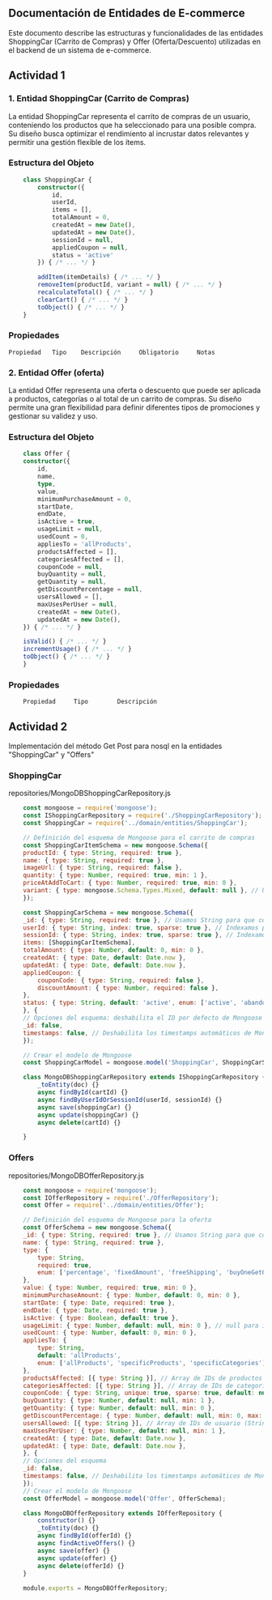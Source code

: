 ## Documentación de Entidades de E-commerce
Este documento describe las estructuras y funcionalidades de las entidades ShoppingCar (Carrito de Compras) y Offer (Oferta/Descuento) utilizadas en el backend de un sistema de e-commerce.

## Actividad 1

### 1. Entidad ShoppingCar (Carrito de Compras)

La entidad ShoppingCar representa el carrito de compras de un usuario, conteniendo los productos que ha seleccionado para una posible compra. Su diseño busca optimizar el rendimiento al incrustar datos relevantes y permitir una gestión flexible de los ítems.

### Estructura del Objeto

```ts
    class ShoppingCar {
        constructor({
            id,
            userId,
            items = [],
            totalAmount = 0,
            createdAt = new Date(),
            updatedAt = new Date(),
            sessionId = null,
            appliedCoupon = null,
            status = 'active'
        }) { /* ... */ }

        addItem(itemDetails) { /* ... */ }
        removeItem(productId, variant = null) { /* ... */ }
        recalculateTotal() { /* ... */ }
        clearCart() { /* ... */ }
        toObject() { /* ... */ }
    }
```

### Propiedades
```
Propiedad   Tipo    Descripción     Obligatorio     Notas
```

### 2. Entidad Offer (oferta)

La entidad Offer representa una oferta o descuento que puede ser aplicada a productos, categorías o al total de un carrito de compras. Su diseño permite una gran flexibilidad para definir diferentes tipos de promociones y gestionar su validez y uso.

### Estructura del Objeto
```ts
    class Offer {
    constructor({
        id,
        name,
        type,
        value,
        minimumPurchaseAmount = 0,
        startDate,
        endDate,
        isActive = true,
        usageLimit = null,
        usedCount = 0,
        appliesTo = 'allProducts',
        productsAffected = [],
        categoriesAffected = [],
        couponCode = null,
        buyQuantity = null,
        getQuantity = null,
        getDiscountPercentage = null,
        usersAllowed = [],
        maxUsesPerUser = null,
        createdAt = new Date(),
        updatedAt = new Date(),
    }) { /* ... */ }

    isValid() { /* ... */ }
    incrementUsage() { /* ... */ }
    toObject() { /* ... */ }
    }
```

### Propiedades
```
    Propiedad     Tipo        Descripción
```


## Actividad 2

Implementación del método Get Post para nosql en la entidades "ShoppingCar" y "Offers"

### ShoppingCar

repositories/MongoDBShoppingCarRepository.js

``` JAVASCRIPT
    const mongoose = require('mongoose');
    const IShoppingCarRepository = require('./ShoppingCarRepository');
    const ShoppingCar = require('../domain/entities/ShoppingCar');

    // Definición del esquema de Mongoose para el carrito de compras
    const ShoppingCarItemSchema = new mongoose.Schema({
    productId: { type: String, required: true },
    name: { type: String, required: true },
    imageUrl: { type: String, required: false },
    quantity: { type: Number, required: true, min: 1 },
    priceAtAddToCart: { type: Number, required: true, min: 0 },
    variant: { type: mongoose.Schema.Types.Mixed, default: null }, // Usamos Mixed para flexibilidad
    });

    const ShoppingCarSchema = new mongoose.Schema({
    _id: { type: String, required: true }, // Usamos String para que coincida con la entidad 'id'
    userId: { type: String, index: true, sparse: true }, // Indexamos para búsquedas rápidas, sparse para carritos de invitados
    sessionId: { type: String, index: true, sparse: true }, // Indexamos para búsquedas rápidas, sparse para carritos de usuarios
    items: [ShoppingCarItemSchema],
    totalAmount: { type: Number, default: 0, min: 0 },
    createdAt: { type: Date, default: Date.now },
    updatedAt: { type: Date, default: Date.now },
    appliedCoupon: {
        couponCode: { type: String, required: false },
        discountAmount: { type: Number, required: false },
    },
    status: { type: String, default: 'active', enum: ['active', 'abandoned', 'converted'] },
    }, {
    // Opciones del esquema: deshabilita el ID por defecto de Mongoose ya que usamos _id personalizado
    _id: false,
    timestamps: false, // Deshabilita los timestamps automáticos de Mongoose, los manejamos manualmente
    });

    // Crear el modelo de Mongoose
    const ShoppingCarModel = mongoose.model('ShoppingCar', ShoppingCarSchema);

    class MongoDBShoppingCarRepository extends IShoppingCarRepository {
        _toEntity(doc) {}
        async findById(cartId) {}
        async findByUserIdOrSessionId(userId, sessionId) {}
        async save(shoppingCar) {}
        async update(shoppingCar) {}
        async delete(cartId) {}

    }

```


### Offers

repositories/MongoDBOfferRepository.js

```JAVASCRIPT
    const mongoose = require('mongoose');
    const IOfferRepository = require('./OfferRepository');
    const Offer = require('../domain/entities/Offer');

    // Definición del esquema de Mongoose para la oferta
    const OfferSchema = new mongoose.Schema({
    _id: { type: String, required: true }, // Usamos String para que coincida con la entidad 'id'
    name: { type: String, required: true },
    type: {
        type: String,
        required: true,
        enum: ['percentage', 'fixedAmount', 'freeShipping', 'buyOneGetOne', 'couponCode']
    },
    value: { type: Number, required: true, min: 0 },
    minimumPurchaseAmount: { type: Number, default: 0, min: 0 },
    startDate: { type: Date, required: true },
    endDate: { type: Date, required: true },
    isActive: { type: Boolean, default: true },
    usageLimit: { type: Number, default: null, min: 0 }, // null para ilimitado
    usedCount: { type: Number, default: 0, min: 0 },
    appliesTo: {
        type: String,
        default: 'allProducts',
        enum: ['allProducts', 'specificProducts', 'specificCategories']
    },
    productsAffected: [{ type: String }], // Array de IDs de productos (String)
    categoriesAffected: [{ type: String }], // Array de IDs de categorías (String)
    couponCode: { type: String, unique: true, sparse: true, default: null }, // unique: true para códigos, sparse: true permite null
    buyQuantity: { type: Number, default: null, min: 1 },
    getQuantity: { type: Number, default: null, min: 0 },
    getDiscountPercentage: { type: Number, default: null, min: 0, max: 100 },
    usersAllowed: [{ type: String }], // Array de IDs de usuario (String)
    maxUsesPerUser: { type: Number, default: null, min: 1 },
    createdAt: { type: Date, default: Date.now },
    updatedAt: { type: Date, default: Date.now },
    }, {
    // Opciones del esquema
    _id: false,
    timestamps: false, // Deshabilita los timestamps automáticos de Mongoose, los manejamos manualmente
    });
    // Crear el modelo de Mongoose
    const OfferModel = mongoose.model('Offer', OfferSchema);

    class MongoDBOfferRepository extends IOfferRepository {
        constructor() {}
        _toEntity(doc) {}
        async findById(offerId) {}
        async findActiveOffers() {}
        async save(offer) {}
        async update(offer) {}
        async delete(offerId) {}
    }
    
    module.exports = MongoDBOfferRepository;
```



